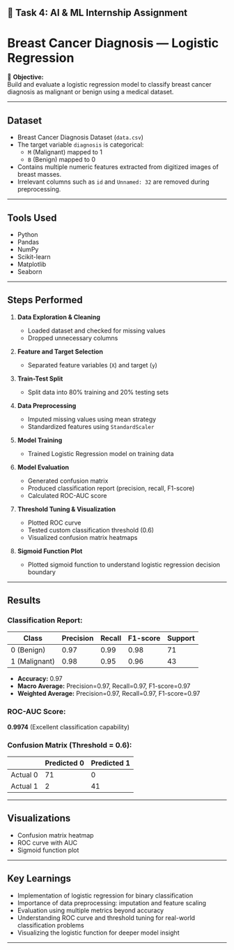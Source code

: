 ## 📌 Task 4: AI & ML Internship Assignment
# Breast Cancer Diagnosis — Logistic Regression

🏥 **Objective:**  
Build and evaluate a logistic regression model to classify breast cancer diagnosis as malignant or benign using a medical dataset.

---

## Dataset

- Breast Cancer Diagnosis Dataset (`data.csv`)  
- The target variable `diagnosis` is categorical:  
  - `M` (Malignant) mapped to 1  
  - `B` (Benign) mapped to 0  
- Contains multiple numeric features extracted from digitized images of breast masses.  
- Irrelevant columns such as `id` and `Unnamed: 32` are removed during preprocessing.

---

## Tools Used

- Python  
- Pandas  
- NumPy  
- Scikit-learn  
- Matplotlib  
- Seaborn  

---

## Steps Performed

1. **Data Exploration & Cleaning**  
   - Loaded dataset and checked for missing values  
   - Dropped unnecessary columns  

2. **Feature and Target Selection**  
   - Separated feature variables (`X`) and target (`y`)  

3. **Train-Test Split**  
   - Split data into 80% training and 20% testing sets  

4. **Data Preprocessing**  
   - Imputed missing values using mean strategy  
   - Standardized features using `StandardScaler`  

5. **Model Training**  
   - Trained Logistic Regression model on training data  

6. **Model Evaluation**  
   - Generated confusion matrix  
   - Produced classification report (precision, recall, F1-score)  
   - Calculated ROC-AUC score  

7. **Threshold Tuning & Visualization**  
   - Plotted ROC curve  
   - Tested custom classification threshold (0.6)  
   - Visualized confusion matrix heatmaps  

8. **Sigmoid Function Plot**  
   - Plotted sigmoid function to understand logistic regression decision boundary  

---

## Results

### Classification Report:

| Class | Precision | Recall | F1-score | Support |
|-------|-----------|--------|----------|---------|
| 0 (Benign) | 0.97 | 0.99 | 0.98 | 71 |
| 1 (Malignant) | 0.98 | 0.95 | 0.96 | 43 |

- **Accuracy:** 0.97  
- **Macro Average:** Precision=0.97, Recall=0.97, F1-score=0.97  
- **Weighted Average:** Precision=0.97, Recall=0.97, F1-score=0.97  

### ROC-AUC Score:  
**0.9974** (Excellent classification capability)

### Confusion Matrix (Threshold = 0.6):

|          | Predicted 0 | Predicted 1 |
|----------|-------------|-------------|
| Actual 0 | 71          | 0           |
| Actual 1 | 2           | 41          |

---

## Visualizations

- Confusion matrix heatmap  
- ROC curve with AUC  
- Sigmoid function plot  

---

## Key Learnings

- Implementation of logistic regression for binary classification  
- Importance of data preprocessing: imputation and feature scaling  
- Evaluation using multiple metrics beyond accuracy  
- Understanding ROC curve and threshold tuning for real-world classification problems  
- Visualizing the logistic function for deeper model insight  

---
